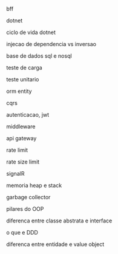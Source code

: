 bff

dotnet

ciclo de vida dotnet

injecao de dependencia vs inversao

base de dados sql e nosql

teste de carga

teste unitario

orm entity

cqrs

autenticacao, jwt

middleware

api gateway

rate limit 

rate size limit 

signalR

memoria heap e stack

garbage collector

pilares do OOP

diferenca entre classe abstrata e interface

o que e DDD

diferenca entre entidade e value object